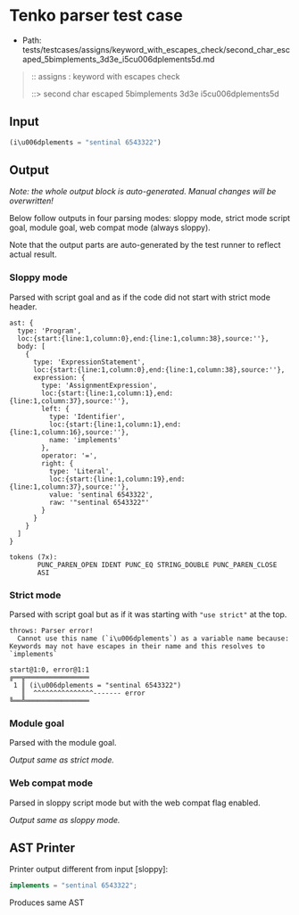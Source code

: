 # Tenko parser test case

- Path: tests/testcases/assigns/keyword_with_escapes_check/second_char_escaped_5bimplements_3d3e_i5cu006dplements5d.md

> :: assigns : keyword with escapes check
>
> ::> second char escaped 5bimplements 3d3e i5cu006dplements5d

## Input

`````js
(i\u006dplements = "sentinal 6543322")
`````

## Output

_Note: the whole output block is auto-generated. Manual changes will be overwritten!_

Below follow outputs in four parsing modes: sloppy mode, strict mode script goal, module goal, web compat mode (always sloppy).

Note that the output parts are auto-generated by the test runner to reflect actual result.

### Sloppy mode

Parsed with script goal and as if the code did not start with strict mode header.

`````
ast: {
  type: 'Program',
  loc:{start:{line:1,column:0},end:{line:1,column:38},source:''},
  body: [
    {
      type: 'ExpressionStatement',
      loc:{start:{line:1,column:0},end:{line:1,column:38},source:''},
      expression: {
        type: 'AssignmentExpression',
        loc:{start:{line:1,column:1},end:{line:1,column:37},source:''},
        left: {
          type: 'Identifier',
          loc:{start:{line:1,column:1},end:{line:1,column:16},source:''},
          name: 'implements'
        },
        operator: '=',
        right: {
          type: 'Literal',
          loc:{start:{line:1,column:19},end:{line:1,column:37},source:''},
          value: 'sentinal 6543322',
          raw: '"sentinal 6543322"'
        }
      }
    }
  ]
}

tokens (7x):
       PUNC_PAREN_OPEN IDENT PUNC_EQ STRING_DOUBLE PUNC_PAREN_CLOSE
       ASI
`````

### Strict mode

Parsed with script goal but as if it was starting with `"use strict"` at the top.

`````
throws: Parser error!
  Cannot use this name (`i\u006dplements`) as a variable name because: Keywords may not have escapes in their name and this resolves to `implements`

start@1:0, error@1:1
╔══╦════════════════
 1 ║ (i\u006dplements = "sentinal 6543322")
   ║  ^^^^^^^^^^^^^^^------- error
╚══╩════════════════

`````


### Module goal

Parsed with the module goal.

_Output same as strict mode._

### Web compat mode

Parsed in sloppy script mode but with the web compat flag enabled.

_Output same as sloppy mode._

## AST Printer

Printer output different from input [sloppy]:

````js
implements = "sentinal 6543322";
````

Produces same AST
